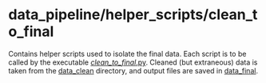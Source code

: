 # data_pipeline/helper_scripts/clean_to_final

Contains helper scripts used to isolate the final data. Each script is to be
called by the executable [_clean_to_final_.py](../_clean_to_final_.py). Cleaned
(but extraneous) data is taken from the [data_clean](../../data_clean)
directory, and output files are saved in [data_final](../../data_final).
